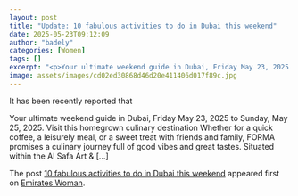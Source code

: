 ```yaml
---
layout: post
title: "Update: 10 fabulous activities to do in Dubai this weekend"
date: 2025-05-23T09:12:09
author: "badely"
categories: [Women]
tags: []
excerpt: "<p>Your ultimate weekend guide in Dubai, Friday May 23, 2025 to Sunday, May 25, 2025. Visit this homegrown culinary destination Whether for a quick co"
image: assets/images/cd02ed30868d46d20e411406d017f89c.jpg
---
```


It has been recently reported that <p>Your ultimate weekend guide in Dubai, Friday May 23, 2025 to Sunday, May 25, 2025. Visit this homegrown culinary destination Whether for a quick coffee, a leisurely meal, or a sweet treat with friends and family, FORMA promises a culinary journey full of good vibes and great tastes. Situated within the Al Safa Art &#38; [&#8230;]</p>
<p>The post <a href="https://emirateswoman.com/10-fabulous-activities-to-do-in-dubai-this-weekend/" rel="nofollow">10 fabulous activities to do in Dubai this weekend</a> appeared first on <a href="https://emirateswoman.com" rel="nofollow">Emirates Woman</a>.</p>


